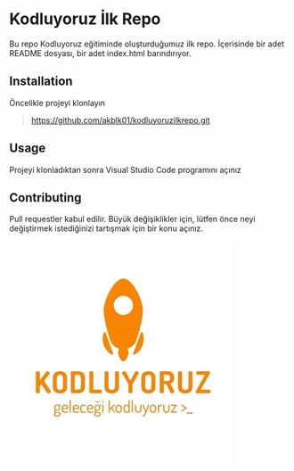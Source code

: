 # Kodluyoruz İlk Repo

Bu repo Kodluyoruz eğitiminde oluşturduğumuz ilk repo. İçerisinde bir adet README dosyası, bir adet index.html barındırıyor.

## Installation

Öncelikle projeyi klonlayın

>https://github.com/akblk01/kodluyoruzilkrepo.git

## Usage 

Projeyi klonladıktan sonra Visual Studio Code programını açınız 

## Contributing

Pull requestler kabul edilir. Büyük değişiklikler için, lütfen önce neyi değiştirmek istediğinizi tartışmak için bir konu açınız.

![Kodluyoruz Logo](https://raw.githubusercontent.com/Kodluyoruz/taskforce/git/git/markdown-nedir-nasil-kullaniriz-/figures/kodluyoruz_logo.jpg)